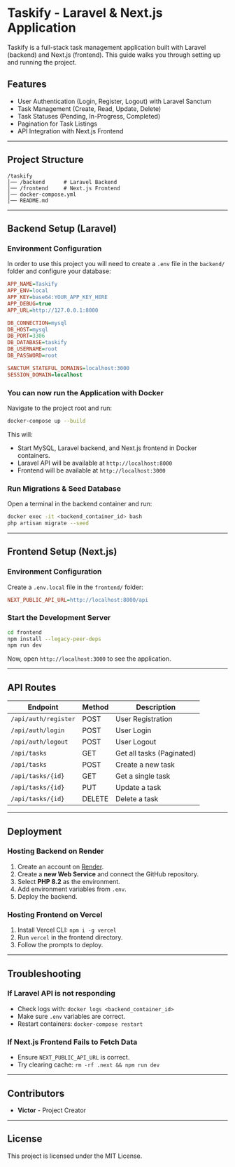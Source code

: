 # Taskify - Laravel & Next.js Application

Taskify is a full-stack task management application built with Laravel (backend) and Next.js (frontend). This guide walks you through setting up and running the project.

## Features
- User Authentication (Login, Register, Logout) with Laravel Sanctum
- Task Management (Create, Read, Update, Delete)
- Task Statuses (Pending, In-Progress, Completed)
- Pagination for Task Listings
- API Integration with Next.js Frontend

---

## Project Structure
```
/taskify
│── /backend      # Laravel Backend
│── /frontend     # Next.js Frontend
│── docker-compose.yml
│── README.md
```

---

## Backend Setup (Laravel)
###  Environment Configuration
In order to use this project you will need to create a `.env` file in the `backend/` folder and configure your database:
```ini
APP_NAME=Taskify
APP_ENV=local
APP_KEY=base64:YOUR_APP_KEY_HERE
APP_DEBUG=true
APP_URL=http://127.0.0.1:8000

DB_CONNECTION=mysql
DB_HOST=mysql
DB_PORT=3306
DB_DATABASE=taskify
DB_USERNAME=root
DB_PASSWORD=root

SANCTUM_STATEFUL_DOMAINS=localhost:3000
SESSION_DOMAIN=localhost
```

### You can now run the Application with Docker
Navigate to the project root and run:
```sh
docker-compose up --build
```
This will:
- Start MySQL, Laravel backend, and Next.js frontend in Docker containers.
- Laravel API will be available at `http://localhost:8000`
- Frontend will be available at `http://localhost:3000`

### Run Migrations & Seed Database
Open a terminal in the backend container and run:
```sh
docker exec -it <backend_container_id> bash
php artisan migrate --seed
```

---

## Frontend Setup (Next.js)
###  Environment Configuration
Create a `.env.local` file in the `frontend/` folder:
```ini
NEXT_PUBLIC_API_URL=http://localhost:8000/api
```

### Start the Development Server
```sh
cd frontend
npm install --legacy-peer-deps
npm run dev
```
Now, open `http://localhost:3000` to see the application.

---

## API Routes
| Endpoint          | Method | Description            |
|------------------|--------|------------------------|
| `/api/auth/register` | POST | User Registration |
| `/api/auth/login`    | POST | User Login |
| `/api/auth/logout`   | POST | User Logout |
| `/api/tasks`        | GET | Get all tasks (Paginated) |
| `/api/tasks`        | POST | Create a new task |
| `/api/tasks/{id}`   | GET | Get a single task |
| `/api/tasks/{id}`   | PUT | Update a task |
| `/api/tasks/{id}`   | DELETE | Delete a task |

---

## Deployment
### Hosting Backend on Render
1. Create an account on [Render](https://render.com/).
2. Create a **new Web Service** and connect the GitHub repository.
3. Select **PHP 8.2** as the environment.
4. Add environment variables from `.env`.
5. Deploy the backend.

### Hosting Frontend on Vercel
1. Install Vercel CLI: `npm i -g vercel`
2. Run `vercel` in the frontend directory.
3. Follow the prompts to deploy.

---

## Troubleshooting
###  If Laravel API is not responding
- Check logs with: `docker logs <backend_container_id>`
- Make sure `.env` variables are correct.
- Restart containers: `docker-compose restart`

### If Next.js Frontend Fails to Fetch Data
- Ensure `NEXT_PUBLIC_API_URL` is correct.
- Try clearing cache: `rm -rf .next && npm run dev`

---

## Contributors
- **Victor** - Project Creator

---

## License
This project is licensed under the MIT License.

